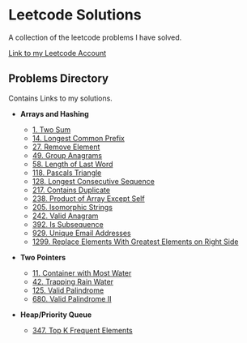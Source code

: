# Leetcode Solutions
A collection of the leetcode problems I have solved.

[Link to my Leetcode Account](https://leetcode.com/jamespope/)

## Problems Directory
Contains Links to my solutions.
* **Arrays and Hashing**
  * [1. Two Sum](Arrays_And_Hashing/1_Two_Sum/solution.cpp)
  * [14. Longest Common Prefix](Arrays_And_Hashing/%2014_Longest_Common_Prefix/solution.cpp)
  * [27. Remove Element](Arrays_And_Hashing/27_Remove_Element/solution.cpp)
  * [49. Group Anagrams](Arrays_And_Hashing/49_Group_Anagrams/solution.cpp)
  * [58. Length of Last Word](Arrays_And_Hashing/58_Length_of_Last_Word/solution.cpp)
  * [118. Pascals Triangle](Arrays_And_Hashing/118_Pascals_Triangle/solution.cpp)
  * [128. Longest Consecutive Sequence](Arrays_And_Hashing/128_Longest_Consecutive_Sequence/solution.cpp)
  * [217. Contains Duplicate](Arrays_And_Hashing/217_Contains_Duplicate/solution.cpp)
  * [238. Product of Array Except Self](Arrays_And_Hashing/238_Product_Of_Array_Except_Self/Solution.cpp)
  * [205. Isomorphic Strings](Arrays_And_Hashing/205_Isomorphic_Strings/solution.cpp)
  * [242. Valid Anagram](Arrays_And_Hashing/242_Valid_Anagram/solution.cpp)
  * [392. Is Subsequence](Arrays_And_Hashing/392_Is_Subsequence/solution.cpp)
  * [929. Unique Email Addresses](Arrays_And_Hashing/929_Unique_Email_Addresses/solution.cpp)
  * [1299. Replace Elements With Greatest Elements on Right Side](Arrays_And_Hashing/1299_Replace_Elements_with_Greatest_Element_on_Right_Side/solution.cpp)

  
* **Two Pointers**
  * [11. Container with Most Water](Two_Pointers/11_Container_With_Most_Water/solution.cpp)
  * [42. Trapping Rain Water](Two_Pointers/42_Trapping_Rain_Water/solution.cpp)
  * [125. Valid Palindrome](Two_Pointers/125_Valid_Palindrome/solution.cpp)
  * [680. Valid Palindrome II](Two_Pointers/680_Valid_Palindrome_2/solution.cpp)

* **Heap/Priority Queue**
  * [347. Top K Frequent Elements](Heap_or_Priority_Queue/347_Top_K_Frequent_Elements/solution.cpp)


